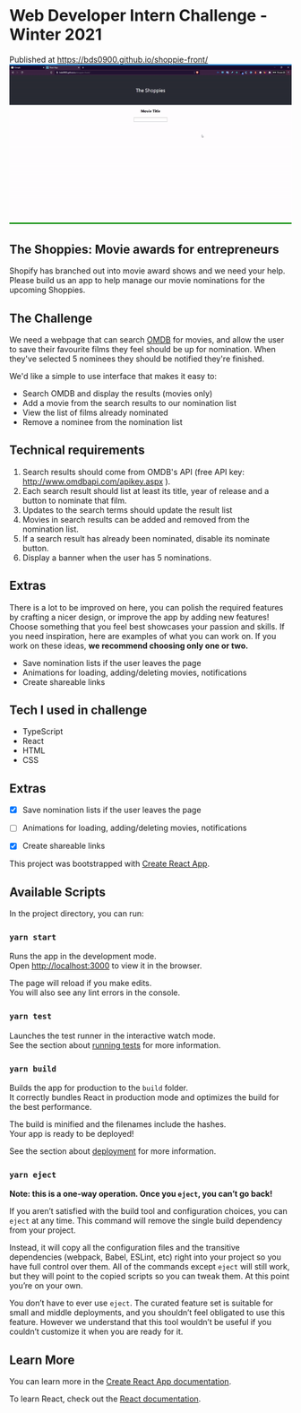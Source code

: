 # Web Developer Intern Challenge - Winter 2021
Published at https://bds0900.github.io/shoppie-front/
![](./reactapp.gif)
## The Shoppies: Movie awards for entrepreneurs
Shopify has branched out into movie award shows and we need your help. Please build us an
app to help manage our movie nominations for the upcoming Shoppies.
## The Challenge

We need a webpage that can search [OMDB](https://www.omdbapi.com/) for movies, and allow the user to save their
favourite films they feel should be up for nomination. When they've selected 5 nominees they
should be notified they're finished.

We'd like a simple to use interface that makes it easy to:
- Search OMDB and display the results (movies only)
- Add a movie from the search results to our nomination list
- View the list of films already nominated
- Remove a nominee from the nomination list

## Technical requirements
1. Search results should come from OMDB's API (free API key:
http://www.omdbapi.com/apikey.aspx ).
2. Each search result should list at least its title, year of release and a button to nominate
that film.
3. Updates to the search terms should update the result list
4. Movies in search results can be added and removed from the nomination list.
5. If a search result has already been nominated, disable its nominate button.
6. Display a banner when the user has 5 nominations.

## Extras
There is a lot to be improved on here, you can polish the required features by crafting a nicer
design, or improve the app by adding new features! Choose something that you feel best
showcases your passion and skills.
If you need inspiration, here are examples of what you can work on. If you work on these ideas,
**we recommend choosing only one or two.** 
- Save nomination lists if the user leaves the page
- Animations for loading, adding/deleting movies, notifications
- Create shareable links

## Tech I used in challenge
- TypeScript
- React
- HTML
- CSS

## Extras
 * [x] Save nomination lists if the user leaves the page  
 * [ ] Animations for loading, adding/deleting movies, notifications
 * [x] Create shareable links


This project was bootstrapped with [Create React App](https://github.com/facebook/create-react-app).

## Available Scripts

In the project directory, you can run:

### `yarn start`

Runs the app in the development mode.<br />
Open [http://localhost:3000](http://localhost:3000) to view it in the browser.

The page will reload if you make edits.<br />
You will also see any lint errors in the console.

### `yarn test`

Launches the test runner in the interactive watch mode.<br />
See the section about [running tests](https://facebook.github.io/create-react-app/docs/running-tests) for more information.

### `yarn build`

Builds the app for production to the `build` folder.<br />
It correctly bundles React in production mode and optimizes the build for the best performance.

The build is minified and the filenames include the hashes.<br />
Your app is ready to be deployed!

See the section about [deployment](https://facebook.github.io/create-react-app/docs/deployment) for more information.

### `yarn eject`

**Note: this is a one-way operation. Once you `eject`, you can’t go back!**

If you aren’t satisfied with the build tool and configuration choices, you can `eject` at any time. This command will remove the single build dependency from your project.

Instead, it will copy all the configuration files and the transitive dependencies (webpack, Babel, ESLint, etc) right into your project so you have full control over them. All of the commands except `eject` will still work, but they will point to the copied scripts so you can tweak them. At this point you’re on your own.

You don’t have to ever use `eject`. The curated feature set is suitable for small and middle deployments, and you shouldn’t feel obligated to use this feature. However we understand that this tool wouldn’t be useful if you couldn’t customize it when you are ready for it.

## Learn More

You can learn more in the [Create React App documentation](https://facebook.github.io/create-react-app/docs/getting-started).

To learn React, check out the [React documentation](https://reactjs.org/).
